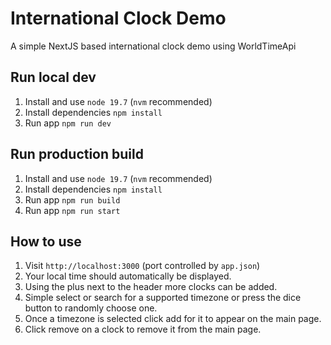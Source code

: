 # International Clock Demo
A simple NextJS based international clock demo using WorldTimeApi

## Run local dev
1. Install and use `node 19.7` (`nvm` recommended)
2. Install dependencies `npm install`
3. Run app `npm run dev`

## Run production build
1. Install and use `node 19.7` (`nvm` recommended)
2. Install dependencies `npm install`
3. Run app `npm run build`
4. Run app `npm run start`

## How to use
1. Visit `http://localhost:3000` (port controlled by `app.json`)
2. Your local time should automatically be displayed.
3. Using the plus next to the header more clocks can be added.
4. Simple select or search for a supported timezone or press the dice button to randomly choose one.
5. Once a timezone is selected click add for it to appear on the main page.
6. Click remove on a clock to remove it from the main page.